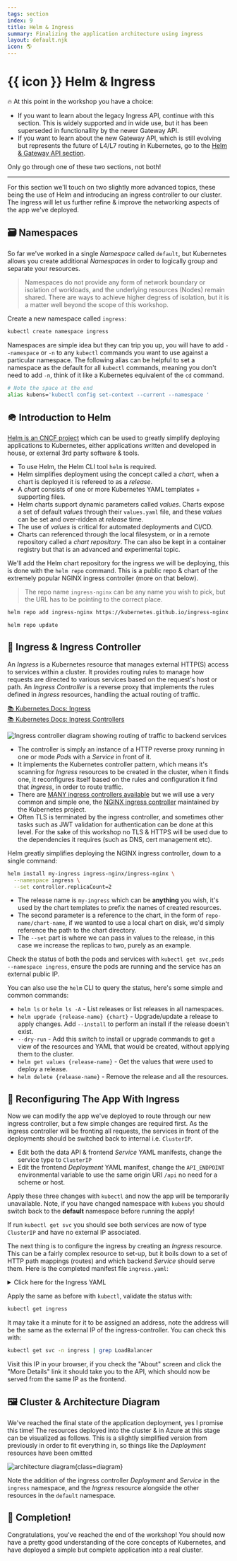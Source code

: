 ```yaml
---
tags: section
index: 9
title: Helm & Ingress
summary: Finalizing the application architecture using ingress
layout: default.njk
icon: 🌎
---
```


# {{ icon }} Helm & Ingress

🔥 At this point in the workshop you have a choice:

- If you want to learn about the legacy Ingress API, continue with this section. This is widely supported and in wide
  use, but it has been superseded in functionallity by the newer Gateway API.
- If you want to learn about the new Gateway API, which is still evolving but represents the future of L4/L7 routing in
  Kubernetes, go to the [Helm & Gateway API section](../09a-helm-gateway-api/).

Only go through one of these two sections, not both!

---

For this section we'll touch on two slightly more advanced topics, these being the use of Helm and introducing an
ingress controller to our cluster. The ingress will let us further refine & improve the networking aspects of the app
we've deployed.

## 🗃️ Namespaces

So far we've worked in a single _Namespace_ called `default`, but Kubernetes allows you create additional _Namespaces_
in order to logically group and separate your resources.

> Namespaces do not provide any form of network boundary or isolation of workloads, and the underlying resources (Nodes)
> remain shared. There are ways to achieve higher degress of isolation, but it is a matter well beyond the scope of this
> workshop.

Create a new namespace called `ingress`:

```bash
kubectl create namespace ingress
```

Namespaces are simple idea but they can trip you up, you will have to add `--namespace` or `-n` to any `kubectl`
commands you want to use against a particular namespace. The following alias can be helpful to set a namespace as the
default for all `kubectl` commands, meaning you don't need to add `-n`, think of it like a Kubernetes equivalent of the
`cd` command.

```bash
# Note the space at the end
alias kubens='kubectl config set-context --current --namespace '
```

## 🪖 Introduction to Helm

[Helm is an CNCF project](https://helm.sh/) which can be used to greatly simplify deploying applications to Kubernetes,
either applications written and developed in house, or external 3rd party software & tools.

- To use Helm, the Helm CLI tool `helm` is required.
- Helm simplifies deployment using the concept called a _chart_, when a chart is deployed it is refereed to as a
  _release_.
- A _chart_ consists of one or more Kubernetes YAML templates + supporting files.
- Helm charts support dynamic parameters called _values_. Charts expose a set of default _values_ through their
  `values.yaml` file, and these _values_ can be set and over-ridden at _release_ time.
- The use of _values_ is critical for automated deployments and CI/CD.
- Charts can referenced through the local filesystem, or in a remote repository called a _chart repository_. The can
  also be kept in a container registry but that is an advanced and experimental topic.

We'll add the Helm chart repository for the ingress we will be deploying, this is done with the `helm repo` command.
This is a public repo & chart of the extremely popular NGINX ingress controller (more on that below).

> The repo name `ingress-nginx` can be any name you wish to pick, but the URL has to be pointing to the correct place.

```bash
helm repo add ingress-nginx https://kubernetes.github.io/ingress-nginx

helm repo update
```

## 🚀 Ingress & Ingress Controller

An _Ingress_ is a Kubernetes resource that manages external HTTP(S) access to services within a cluster. It provides
routing rules to manage how requests are directed to various services based on the request's host or path. An _Ingress
Controller_ is a reverse proxy that implements the rules defined in _Ingress_ resources, handling the actual routing of
traffic.

[📚 Kubernetes Docs: Ingress](https://kubernetes.io/docs/concepts/services-networking/ingress/)  
[📚 Kubernetes Docs: Ingress Controllers](https://kubernetes.io/docs/concepts/services-networking/ingress-controllers/)

![Ingress controller diagram showing routing of traffic to backend services](./ingress-example.drawio.png)

- The controller is simply an instance of a HTTP reverse proxy running in one or mode _Pods_ with a _Service_ in front
  of it.
- It implements the Kubernetes controller pattern, which means it's scanning for _Ingress_ resources to be created in
  the cluster, when it finds one, it reconfigures itself based on the rules and configuration it find that _Ingress_, in
  order to route traffic.
- There are
  [MANY ingress controllers available](https://kubernetes.io/docs/concepts/services-networking/ingress-controllers/#additional-controllers)
  but we will use a very common and simple one, the
  [NGINX ingress controller](https://kubernetes.github.io/ingress-nginx/) maintained by the Kubernetes project.
- Often TLS is terminated by the ingress controller, and sometimes other tasks such as JWT validation for authentication
  can be done at this level. For the sake of this workshop no TLS & HTTPS will be used due to the dependencies it
  requires (such as DNS, cert management etc).

Helm greatly simplifies deploying the NGINX ingress controller, down to a single command:

```bash
helm install my-ingress ingress-nginx/ingress-nginx \
  --namespace ingress \
  --set controller.replicaCount=2
```

- The release name is `my-ingress` which can be **anything** you wish, it's used by the chart templates to prefix the
  names of created resources.
- The second parameter is a reference to the chart, in the form of `repo-name/chart-name`, if we wanted to use a local
  chart on disk, we'd simply reference the path to the chart directory.
- The `--set` part is where we can pass in values to the release, in this case we increase the replicas to two, purely
  as an example.

Check the status of both the pods and services with `kubectl get svc,pods --namespace ingress`, ensure the pods are
running and the service has an external public IP.

You can also use the `helm` CLI to query the status, here's some simple and common commands:

- `helm ls` or `helm ls -A` - List releases or list releases in all namespaces.
- `helm upgrade {release-name} {chart}` - Upgrade/update a release to apply changes. Add `--install` to perform an
  install if the release doesn't exist.
- `--dry-run` - Add this switch to install or upgrade commands to get a view of the resources and YAML that would be
  created, without applying them to the cluster.
- `helm get values {release-name}` - Get the values that were used to deploy a release.
- `helm delete {release-name}` - Remove the release and all the resources.

## 🔀 Reconfiguring The App With Ingress

Now we can modify the app we've deployed to route through our new ingress controller, but a few simple changes are
required first. As the ingress controller will be fronting all requests, the services in front of the deployments should
be switched back to internal i.e. `ClusterIP`.

- Edit both the data API & frontend _Service_ YAML manifests, change the service type to `ClusterIP`
- Edit the frontend _Deployment_ YAML manifest, change the `API_ENDPOINT` environmental variable to use the same origin
  URI `/api` no need for a scheme or host.

Apply these three changes with `kubectl` and now the app will be temporarily unavailable. Note, if you have changed
namespace with `kubens` you should switch back to the **default** namespace before running the apply!

If run `kubectl get svc` you should see both services are now of type `ClusterIP` and have no external IP associated.

The next thing is to configure the ingress by creating an _Ingress_ resource. This can be a fairly complex resource to
set-up, but it boils down to a set of HTTP path mappings (routes) and which backend _Service_ should serve them. Here is
the completed manifest file `ingress.yaml`:

<details>
<summary>Click here for the Ingress YAML</summary>

```yaml
apiVersion: networking.k8s.io/v1
kind: Ingress

metadata:
  name: nanomon
  labels:
    name: nanomon

spec:
  # Important we leave this blank, as we don't have DNS configured
  # Blank means these rules will match ALL HTTP requests hitting the controller IP
  host:
  ingressClassName: nginx
  rules:
    - http:
        paths:
          # Routing for the frontend
          - pathType: Prefix
            path: "/"
            backend:
              service:
                name: frontend
                port:
                  number: 80

          # Routing for the API
          - pathType: Prefix
            path: "/api"
            backend:
              service:
                name: api
                port:
                  number: 80
```

</details>

Apply the same as before with `kubectl`, validate the status with:

```bash
kubectl get ingress
```

It may take it a minute for it to be assigned an address, note the address will be the same as the external IP of the
ingress-controller. You can check this with:

```bash
kubectl get svc -n ingress | grep LoadBalancer
```

Visit this IP in your browser, if you check the "About" screen and click the "More Details" link it should take you to
the API, which should now be served from the same IP as the frontend.

## 🖼️ Cluster & Architecture Diagram

We've reached the final state of the application deployment, yes I promise this time! The resources deployed into the
cluster & in Azure at this stage can be visualized as follows. This is a slightly simplified version from previously in
order to fit everything in, so things like the _Deployment_ resources have been omitted

![architecture diagram](./diagram.drawio.png){class=diagram}

Note the addition of the ingress controller _Deployment_ and _Service_ in the `ingress` namespace, and the _Ingress_
resource alongside the other resources in the `default` namespace.

## 🎉 Completion!

Congratulations, you've reached the end of the workshop! You should now have a pretty good understanding of the core
concepts of Kubernetes, and have deployed a simple but complete application into a real cluster.
